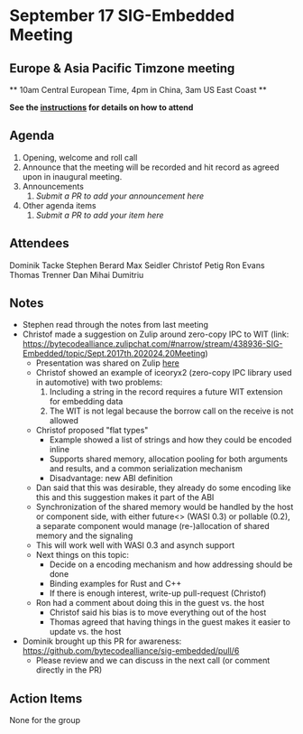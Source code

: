 # September 17 SIG-Embedded Meeting
## Europe & Asia Pacific Timzone meeting
** 10am Central European Time, 4pm in China, 3am US East Coast **

**See the [instructions](../README.md) for details on how to attend**

## Agenda

1. Opening, welcome and roll call
1. Announce that the meeting will be recorded and hit record as agreed upon in inaugural meeting. 
1. Announcements
    1. _Submit a PR to add your announcement here_
1. Other agenda items
    1. _Submit a PR to add your item here_

## Attendees
Dominik Tacke
Stephen Berard
Max Seidler
Christof Petig
Ron Evans
Thomas Trenner
Dan Mihai Dumitriu

## Notes
- Stephen read through the notes from last meeting
- Christof made a suggestion on Zulip around zero-copy IPC to WIT (link:  https://bytecodealliance.zulipchat.com/#narrow/stream/438936-SIG-Embedded/topic/Sept.2017th.202024.20Meeting)
	- Presentation was shared on Zulip [here](https://bytecodealliance.zulipchat.com/user_uploads/15107/bIXAPYU7mRh5pJHSy7pqQE6A/Allocation-pools-Shared-memory-in-WIT.pptx)
	- Christof showed an example of iceoryx2 (zero-copy IPC library used in automotive) with two problems:
		1.  Including a string in the record requires a future WIT extension for embedding data
		2.  The WIT is not legal because the borrow call on the receive is not allowed
	- Christof proposed "flat types"
		- Example showed a list of strings and how they could be encoded inline
		- Supports shared memory, allocation pooling for both arguments and results, and a common serialization mechanism
		- Disadvantage:  new ABI definition
	- Dan said that this was desirable, they already do some encoding like this and this suggestion makes it part of the ABI
	- Synchronization of the shared memory would be handled by the host or component side, with either future<> (WASI 0.3) or pollable (0.2), a separate component would manage (re-)allocation of shared memory and the signaling
	- This will work well with WASI 0.3 and asynch support
	- Next things on this topic:
		- Decide on a encoding mechanism and how addressing should be done
		- Binding examples for Rust and C++
		- If there is enough interest, write-up pull-request (Christof)
	- Ron had a comment about doing this in the guest vs. the host
		- Christof said his bias is to move everything out of the host
		- Thomas agreed that having things in the guest makes it easier to update vs. the host
- Dominik brought up this PR for awareness:  https://github.com/bytecodealliance/sig-embedded/pull/6
	- Please review and we can discuss in the next call (or comment directly in the PR)
			

## Action Items
None for the group

